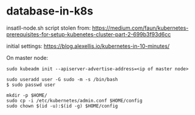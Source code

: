 # database-in-k8s

insatll-node.sh script stolen from:
https://medium.com/faun/kubernetes-prerequisites-for-setup-kubenetes-cluster-part-2-699b3f93d6cc

initial settings:
https://blog.alexellis.io/kubernetes-in-10-minutes/

On master node:
```
sudo kubeadm init --apiserver-advertise-address=<ip of master node>

sudo useradd user -G sudo -m -s /bin/bash
$ sudo passwd user

mkdir -p $HOME/
sudo cp -i /etc/kubernetes/admin.conf $HOME/config
sudo chown $(id -u):$(id -g) $HOME/config
```
